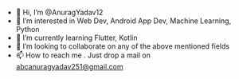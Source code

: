 - 👋 Hi, I’m @AnuragYadav12
- 👀 I’m interested in Web Dev, Android App Dev, Machine Learning, Python
- 🌱 I’m currently learning Flutter, Kotlin
- 💞️ I’m looking to collaborate on any of the above mentioned fields
- 📫 How to reach me . Just drop a mail on abcanuragyadav251@gmail.com 

<!---
AnuragYadav12/AnuragYadav12 is a ✨ special ✨ repository because its `README.md` (this file) appears on your GitHub profile.
You can click the Preview link to take a look at your changes.
--->
